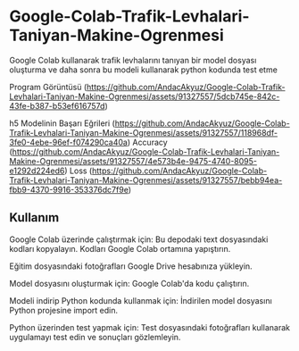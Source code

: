 # Google-Colab-Trafik-Levhalari-Taniyan-Makine-Ogrenmesi
Google Colab kullanarak trafik levhalarını tanıyan bir model dosyası oluşturma ve daha sonra bu modeli kullanarak python kodunda test etme

Program Görüntüsü
(https://github.com/AndacAkyuz/Google-Colab-Trafik-Levhalari-Taniyan-Makine-Ogrenmesi/assets/91327557/5dcb745e-842c-43fe-b387-b53ef616757d)

h5 Modelinin Başarı Eğrileri
(https://github.com/AndacAkyuz/Google-Colab-Trafik-Levhalari-Taniyan-Makine-Ogrenmesi/assets/91327557/118968df-3fe0-4ebe-96ef-f074290ca40a)
Accuracy
(https://github.com/AndacAkyuz/Google-Colab-Trafik-Levhalari-Taniyan-Makine-Ogrenmesi/assets/91327557/4e573b4e-9475-4740-8095-e1292d224ed6)
Loss
(https://github.com/AndacAkyuz/Google-Colab-Trafik-Levhalari-Taniyan-Makine-Ogrenmesi/assets/91327557/bebb94ea-fbb9-4370-9916-353376dc7f9e)

## Kullanım
Google Colab üzerinde çalıştırmak için:
 Bu depodaki text dosyasındaki kodları kopyalayın.
  Kodları Google Colab ortamına yapıştırın.
  
Eğitim dosyasındaki fotoğrafları Google Drive hesabınıza yükleyin.

Model dosyasını oluşturmak için:
  Google Colab'da kodu çalıştırın.

Modeli indirip Python kodunda kullanmak için: 
 İndirilen model dosyasını Python projesine import edin.

Python üzerinden test yapmak için:
 Test dosyasındaki fotoğrafları kullanarak uygulamayı test edin ve sonuçları gözlemleyin.
